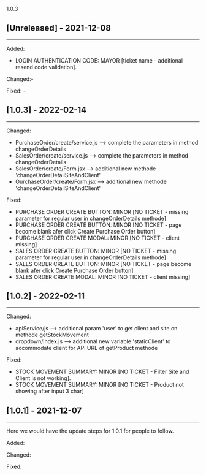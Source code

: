 1.0.3

## [Unreleased] - 2021-12-08
---------------------------------------------------

Added:
- LOGIN AUTHENTICATION CODE: MAYOR [ticket name - additional resend code validation].

Changed:-

Fixed: -

## [1.0.3] - 2022-02-14
---------------------------------------------------

Changed:
- PurchaseOrder/create/service.js --> complete the parameters in method changeOrderDetails
- SalesOrder/create/service.js --> complete the parameters in method changeOrderDetails
- SalesOrder/create/Form.jsx --> additional new methode 'changeOrderDetailSiteAndClient'
- OurchaseOrder/create/Form.jsx --> additional new methode 'changeOrderDetailSiteAndClient'

Fixed:
- PURCHASE ORDER CREATE BUTTON: MINOR [NO TICKET - missing parameter for regular user in changeOrderDetails methode]
- PURCHASE ORDER CREATE BUTTON: MINOR [NO TICKET - page become blank afer click Create Purchase Order button]
- PURCHASE ORDER CREATE MODAL: MINOR [NO TICKET - client missing]
- SALES ORDER CREATE BUTTON: MINOR [NO TICKET - missing parameter for regular user in changeOrderDetails methode]
- SALES ORDER CREATE BUTTON: MINOR [NO TICKET - page become blank afer click Create Purchase Order button]
- SALES ORDER CREATE MODAL: MINOR [NO TICKET - client missing]


## [1.0.2] - 2022-02-11
---------------------------------------------------

Changed:
- apiService/js --> additional param 'user' to get client and site on methode getStockMovement
- dropdown/index.js --> additional new variable 'staticClient' to accommodate client for API URL of getProduct methode

Fixed:
- STOCK MOVEMENT SUMMARY: MINOR [NO TICKET - Filter Site and Client is not working].
- STOCK MOVEMENT SUMMARY: MINOR [NO TICKET - Product not showing after input 3 char]

## [1.0.1] - 2021-12-07
---------------------------------------------------
Here we would have the update steps for 1.0.1 for people to follow.

Added:

Changed:

Fixed:
